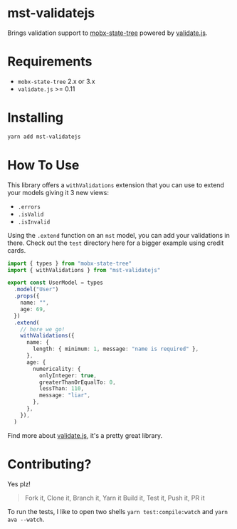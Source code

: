 # mst-validatejs

Brings validation support to [mobx-state-tree](https://github.com/mobxjs/mobx-state-tree) powered by [validate.js](https://validatejs.org/).

# Requirements

- `mobx-state-tree` 2.x or 3.x
- `validate.js` >= 0.11

# Installing

```sh
yarn add mst-validatejs
```

# How To Use

This library offers a `withValidations` extension that you can use to extend your models giving it 3 new views:

- `.errors`
- `.isValid`
- `.isInvalid`

Using the `.extend` function on an `mst` model, you can add your validations in there. Check out the `test` directory here for a bigger example using credit cards.

```ts
import { types } from "mobx-state-tree"
import { withValidations } from "mst-validatejs"

export const UserModel = types
  .model("User")
  .props({
    name: "",
    age: 69,
  })
  .extend(
    // here we go!
    withValidations({
      name: {
        length: { minimum: 1, message: "name is required" },
      },
      age: {
        numericality: {
          onlyInteger: true,
          greaterThanOrEqualTo: 0,
          lessThan: 110,
          message: "liar",
        },
      },
    }),
  )
```

Find more about [validate.js](https://validatejs.org/), it's a pretty great library.

# Contributing?

Yes plz!

> Fork it, Clone it, Branch it, Yarn it
> Build it, Test it, Push it, PR it

To run the tests, I like to open two shells `yarn test:compile:watch` and `yarn ava --watch`.
